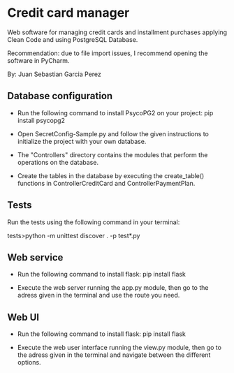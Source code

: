 # Credit card manager

Web software for managing credit cards and installment purchases applying Clean Code and using PostgreSQL Database.

Recommendation: due to file import issues, I recommend opening the software in PyCharm.

By: Juan Sebastian Garcia Perez

## Database configuration

- Run the following command to install PsycoPG2 on your project:
pip install psycopg2

- Open SecretConfig-Sample.py and follow the given instructions to initialize the project with your own database.

- The "Controllers" directory contains the modules that perform the operations on the database.

- Create the tables in the database by executing the create_table() functions in ControllerCreditCard and ControllerPaymentPlan.

## Tests

Run the tests using the following command in your terminal:

tests>python -m unittest discover . -p test*.py

## Web service

- Run the following command to install flask:
    pip install flask

- Execute the web server running the app.py module, then go to the adress given in the terminal and use the route you need.

## Web UI

- Run the following command to install flask:
    pip install flask

- Execute the web user interface running the view.py module, then go to the adress given in the terminal and navigate between the different options.